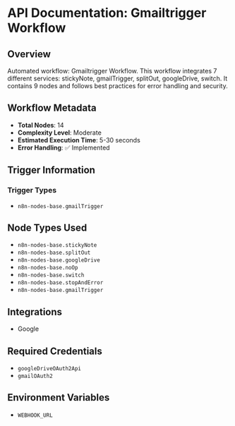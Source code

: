 # API Documentation: Gmailtrigger Workflow

## Overview
Automated workflow: Gmailtrigger Workflow. This workflow integrates 7 different services: stickyNote, gmailTrigger, splitOut, googleDrive, switch. It contains 9 nodes and follows best practices for error handling and security.

## Workflow Metadata
- **Total Nodes**: 14
- **Complexity Level**: Moderate
- **Estimated Execution Time**: 5-30 seconds
- **Error Handling**: ✅ Implemented

## Trigger Information
### Trigger Types
- `n8n-nodes-base.gmailTrigger`

## Node Types Used
- `n8n-nodes-base.stickyNote`
- `n8n-nodes-base.splitOut`
- `n8n-nodes-base.googleDrive`
- `n8n-nodes-base.noOp`
- `n8n-nodes-base.switch`
- `n8n-nodes-base.stopAndError`
- `n8n-nodes-base.gmailTrigger`

## Integrations
- Google

## Required Credentials
- `googleDriveOAuth2Api`
- `gmailOAuth2`

## Environment Variables
- `WEBHOOK_URL`
